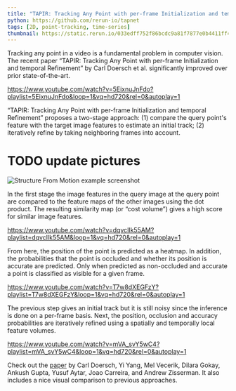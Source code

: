 ```yaml
---
title: "TAPIR: Tracking Any Point with per-frame Initialization and temporal Refinement"
python: https://github.com/rerun-io/tapnet
tags: [2D, point-tracking, time-series]
thumbnail: https://static.rerun.io/033edff752f86bcdc9a81f7877e0b4411ff4e6c5_structure_from_motion_480w.png
---
```



Tracking any point in a video is a fundamental problem in computer vision. The recent paper “TAPIR: Tracking Any Point with per-frame Initialization and temporal Refinement” by Carl Doersch et al. significantly improved over prior state-of-the-art.

https://www.youtube.com/watch?v=5EixnuJnFdo?playlist=5EixnuJnFdo&loop=1&vq=hd720&rel=0&autoplay=1

“TAPIR: Tracking Any Point with per-frame Initialization and temporal Refinement” proposes a two-stage approach: (1) compare the query point's feature with the target image features to estimate an initial track; (2) iteratively refine by taking neighboring frames into account.

# TODO update pictures
<picture>
  <source media="(max-width: 480px)" srcset="https://static.rerun.io/033edff752f86bcdc9a81f7877e0b4411ff4e6c5_structure_from_motion_480w.png">
  <source media="(max-width: 768px)" srcset="https://static.rerun.io/29f207025a6c5a63e487f95fc6098a4f1f8d9ca3_structure_from_motion_768w.png">
  <source media="(max-width: 1024px)" srcset="https://static.rerun.io/6b7914b63f909f2ac5b23530a7d7363178b331cb_structure_from_motion_1024w.png">
  <source media="(max-width: 1200px)" srcset="https://static.rerun.io/7047a851275c94c2a7e018bd7230dac96c0cea09_structure_from_motion_1200w.png">
  <img src="https://static.rerun.io/b17f8824291fa1102a4dc2184d13c91f92d2279c_structure_from_motion_full.png" alt="Structure From Motion example screenshot">
</picture>

In the first stage the image features in the query image at the query point are compared to the feature maps of the other images using the dot product. The resulting similarity map (or “cost volume”) gives a high score for similar image features.

https://www.youtube.com/watch?v=dqvcIlk55AM?playlist=dqvcIlk55AM&loop=1&vq=hd720&rel=0&autoplay=1

From here, the position of the point is predicted as a heatmap. In addition, the probabilities that the point is occluded and whether its position is accurate are predicted. Only when predicted as non-occluded and accurate a point is classified as visible for a given frame.

https://www.youtube.com/watch?v=T7w8dXEGFzY?playlist=T7w8dXEGFzY&loop=1&vq=hd720&rel=0&autoplay=1

The previous step gives an initial track but it is still noisy since the inference is done on a per-frame basis. Next, the position, occlusion and accuracy probabilities are iteratively refined using a spatially and temporally local feature volumes.

https://www.youtube.com/watch?v=mVA_svY5wC4?playlist=mVA_svY5wC4&loop=1&vq=hd720&rel=0&autoplay=1

Check out the [paper](https://arxiv.org/abs/2306.08637) by Carl Doersch, Yi Yang, Mel Vecerik, Dilara Gokay, Ankush Gupta, Yusuf Aytar, Joao Carreira, and Andrew Zisserman. It also includes a nice visual comparison to previous approaches.
